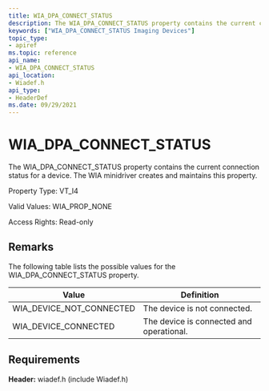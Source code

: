 ```yaml
---
title: WIA_DPA_CONNECT_STATUS
description: The WIA_DPA_CONNECT_STATUS property contains the current connection status for a device. The WIA minidriver creates and maintains this property.
keywords: ["WIA_DPA_CONNECT_STATUS Imaging Devices"]
topic_type:
- apiref
ms.topic: reference
api_name:
- WIA_DPA_CONNECT_STATUS
api_location:
- Wiadef.h
api_type:
- HeaderDef
ms.date: 09/29/2021
---
```


# WIA_DPA_CONNECT_STATUS

The WIA_DPA_CONNECT_STATUS property contains the current connection status for a device. The WIA minidriver creates and maintains this property.

Property Type: VT_I4

Valid Values: WIA_PROP_NONE

Access Rights: Read-only

## Remarks

The following table lists the possible values for the WIA_DPA_CONNECT_STATUS property.

| Value | Definition |
|--|--|
| WIA_DEVICE_NOT_CONNECTED | The device is not connected. |
| WIA_DEVICE_CONNECTED | The device is connected and operational. |

## Requirements

**Header:** wiadef.h (include Wiadef.h)
